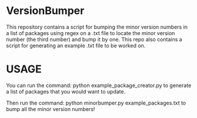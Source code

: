 # VersionBumper
This repository contains a script for bumping the minor version numbers in a list of packages using regex on a .txt file to locate the minor version number (the third number) and bump it by one. This repo also contains a script for generating an example .txt file to be worked on.

# USAGE
You can run the command:
python example_package_creator.py
to generate a list of packages that you would want to update.

Then run the command:
python minorbumper.py example_packages.txt
to bump all the minor version numbers!

